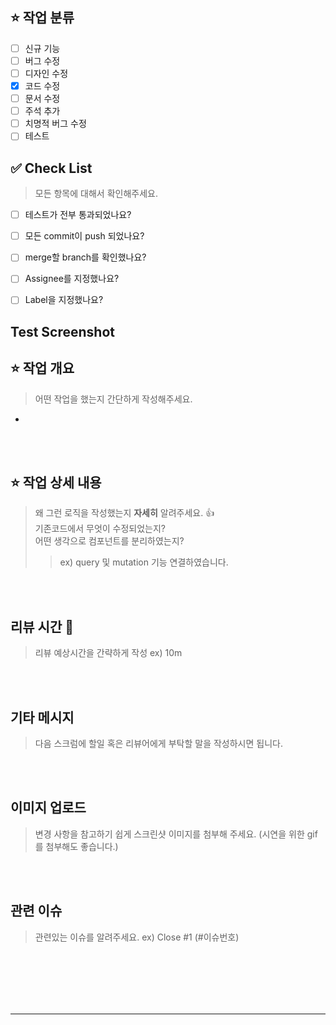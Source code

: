 ## ⭐ 작업 분류 
- [ ] 신규 기능
- [ ] 버그 수정
- [ ] 디자인 수정
- [X] 코드 수정
- [ ] 문서 수정
- [ ] 주석 추가
- [ ] 치명적 버그 수정
- [ ] 테스트

## ✅ Check List 
> 모든 항목에 대해서 확인해주세요.
- [ ] 테스트가 전부 통과되었나요?  
- [ ] 모든 commit이 push 되었나요?
- [ ] merge할 branch를 확인했나요?
- [ ] Assignee를 지정했나요?
- [ ] Label을 지정했나요?


## Test Screenshot
<!-- 아래 첨부 -->


## ⭐ 작업 개요
> 어떤 작업을 했는지 간단하게 작성해주세요.
<!-- 아래 작성 -->
- 



<br><br>
## ⭐ 작업 상세 내용
> 왜 그런 로직을 작성했는지 **자세히** 알려주세요. 👍  
기존코드에서 무엇이 수정되었는지?  
어떤 생각으로 컴포넌트를 분리하였는지?  
> >  ex) query 및 mutation 기능 연결하였습니다.  
<!-- 아래 작성 -->



<br><br>
## 리뷰 시간 🌼
> 리뷰 예상시간을 간략하게 작성 ex) 10m
<!-- 아래 작성 -->



<br><br>
## 기타 메시지
> 다음 스크럼에 할일 혹은 리뷰어에게 부탁할 말을 작성하시면 됩니다.
<!-- 아래 작성 -->



<br><br>
## 이미지 업로드
> 변경 사항을 참고하기 쉽게 스크린샷 이미지를 첨부해 주세요. (시연을 위한 gif를 첨부해도 좋습니다.)
<!-- 아래 작성 -->



<br><br>
## 관련 이슈
> 관련있는 이슈를 알려주세요.
> ex) Close #1 (#이슈번호)
<!-- 아래 작성 -->



<br><br><br><br><br>
<hr>
